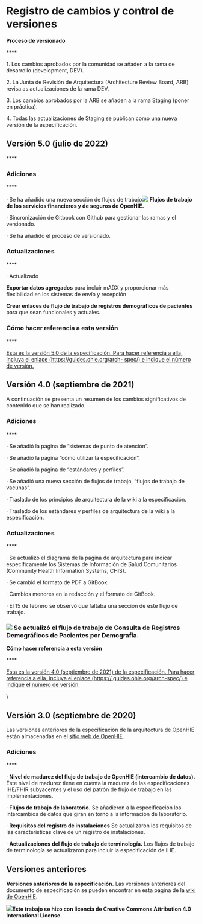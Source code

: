# Registro de cambios y control de versiones



**Proceso de versionado**

&#x20;****&#x20;

1\.   Los cambios aprobados por la comunidad se añaden a la rama de desarrollo (development, DEV).

2\.   La Junta de Revisión de Arquitectura (Architecture Review Board, ARB) revisa as actualizaciones de la rama DEV.

3\.   Los cambios aprobados por la ARB se añaden a la rama Staging (poner en práctica).

4\.   Todas las actualizaciones de Staging se publican como una nueva versión de la especificación.

## Versión 5.0 (julio de 2022)

&#x20;****&#x20;

### Adiciones

&#x20;****&#x20;

·     Se ha añadido una nueva sección de flujos de trabajo![](file:///Users/dtrefun/Library/Group%20Containers/UBF8T346G9.Office/TemporaryItems/msohtmlclip/clip\_image003.jpg) **Flujos de trabajo de los servicios financieros y de seguros de OpenHIE.**

·     Sincronización de Gitbook con Github para gestionar las ramas y el versionado.

·     Se ha añadido el proceso de versionado.

&#x20;

### Actualizaciones

&#x20;****&#x20;

·     Actualizado



**Exportar datos agregados** para incluir mADX y proporcionar más flexibilidad en los sistemas de envío y recepción



**Crear enlaces de flujo de trabajo de registros demográficos de pacientes** para que sean funcionales y actuales.

&#x20;&#x20;

### Cómo hacer referencia a esta versión

&#x20;****&#x20;

[Esta es la versión 5.0 de la especificación. Para hacer referencia a ella, incluya el enlace (https://guides.ohie.org/arch- spec/) e indique el número de versión.](https://guides.ohie.org/arch-spec/)

&#x20;

## Versión 4.0 (septiembre de 2021)

A continuación se presenta un resumen de los cambios significativos de contenido que se han realizado.

&#x20;

### Adiciones

&#x20;****&#x20;

·     Se añadió la página de “sistemas de punto de atención”.

·     Se añadió la página “cómo utilizar la especificación”.

·     Se añadió la página de “estándares y perfiles”.

·     Se añadió una nueva sección de flujos de trabajo, “flujos de trabajo de vacunas”.

·     Traslado de los principios de arquitectura de la wiki a la especificación.

·     Traslado de los estándares y perfiles de arquitectura de la wiki a la especificación.

&#x20;

&#x20;

### Actualizaciones

&#x20;****&#x20;

·     Se actualizó el diagrama de la página de arquitectura para indicar específicamente los Sistemas de Información de Salud Comunitarios (Community Health Information Systems, CHIS).

·     Se cambió el formato de PDF a GitBook.

·     Cambios menores en la redacción y el formato de GitBook.

·     El 15 de febrero se observó que faltaba una sección de este flujo de trabajo.

### ![](file:///Users/dtrefun/Library/Group%20Containers/UBF8T346G9.Office/TemporaryItems/msohtmlclip/clip\_image007.jpg) Se actualizó el flujo de trabajo de Consulta de Registros Demográficos de Pacientes por Demografía.

&#x20;

&#x20;

**Cómo hacer referencia a esta versión**

&#x20;****&#x20;

[Esta es la versión 4.0 (septiembre de 2021) de la especificación. Para hacer referencia a ella, incluya el enlace (https:// guides.ohie.org/arch-spec/) e indique el número de versión.](https://guides.ohie.org/arch-spec/)

&#x20;

\


## Versión 3.0 (septiembre de 2020)

Las versiones anteriores de la especificación de la arquitectura de OpenHIE están almacenadas en el [sitio web de OpenHIE](https://ohie.org/framework/).

&#x20;

### Adiciones

&#x20;****&#x20;

·     **Nivel de madurez del flujo de trabajo de OpenHIE (intercambio de datos).** Este nivel de madurez tiene en cuenta la madurez de las especificaciones IHE/FHIR subyacentes y el uso del patrón de flujo de trabajo en las implementaciones.

·     **Flujos de trabajo de laboratorio.** Se añadieron a la especificación los intercambios de datos que giran en torno a la información de laboratorio.

·     **Requisitos del registro de instalaciones** Se actualizaron los requisitos de las características clave de un registro de instalaciones.

·     **Actualizaciones del flujo de trabajo de terminología.** Los flujos de trabajo de terminología se actualizaron para incluir la especificación de IHE.&#x20;

## Versiones anteriores

**Versiones anteriores de la especificación.** Las versiones anteriores del documento de especificación se pueden encontrar en esta página de la [wiki de OpenHIE](https://wiki.ohie.org/).

&#x20;

![](file:///Users/dtrefun/Library/Group%20Containers/UBF8T346G9.Office/TemporaryItems/msohtmlclip/clip\_image009.jpg)**Este trabajo se hizo con licencia de Creative Commons Attribution 4.0 International License.**
